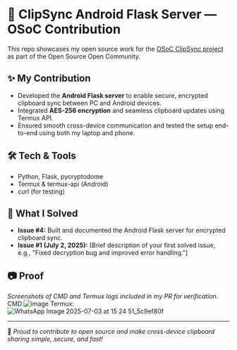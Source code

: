 # 🚀 ClipSync Android Flask Server — OSoC Contribution

This repo showcases my open source work for the [OSoC ClipSync project](https://github.com/upes-open/OSoC-2025-ClipSync) as part of the Open Source Open Community.

## ✨ My Contribution

- Developed the **Android Flask server** to enable secure, encrypted clipboard sync between PC and Android devices.
- Integrated **AES-256 encryption** and seamless clipboard updates using Termux API.
- Ensured smooth cross-device communication and tested the setup end-to-end using both my laptop and phone.

## 🛠️ Tech & Tools

- Python, Flask, pycryptodome
- Termux & termux-api (Android)
- curl (for testing)

## 🔑 What I Solved

- **Issue #4:** Built and documented the Android Flask server for encrypted clipboard sync.
- **Issue #1 (July 2, 2025):** [Brief description of your first solved issue, e.g., "Fixed decryption bug and improved error handling."]

## 📷 Proof

*Screenshots of CMD and Termux logs included in my PR for verification.*
CMD:![image](https://github.com/user-attachments/assets/80f95d0e-4bec-494f-96b0-95dca8d05d38)
Termux:![WhatsApp Image 2025-07-03 at 15 24 51_5c9ef80f](https://github.com/user-attachments/assets/aeff6e72-fcff-4ced-a64f-2094838af514)

---

🌟 *Proud to contribute to open source and make cross-device clipboard sharing simple, secure, and fast!*
